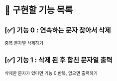 # 🔖 구현할 기능 목록

## [✅] 기능 0 : 연속하는 문자 찾아서 삭제

중복 문자열 삭제하기

## [✅] 기능 1 : 삭제 된 후 합친 문자열 출력

삭제한 문자가 있다면 기능 0 반복, 없으면 출력하기
